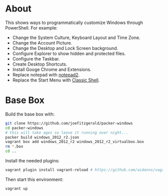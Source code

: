 # About

This shows ways to programmatically customize Windows through PowerShell. For example:

* Change the System Culture, Keyboard Layout and Time Zone.
* Change the Account Picture.
* Change the Desktop and Lock Screen background.
* Configure Explorer to show hidden and protected files.
* Configure the Taskbar.
* Create Desktop Shortcuts.
* Install Googe Chrome and Extensions.
* Replace notepad with [notepad2](http://www.flos-freeware.ch/notepad2.html).
* Replace the Start Menu with [Classic Shell](http://www.classicshell.net/).


# Base Box

Build the base box with:

```bash
git clone https://github.com/joefitzgerald/packer-windows
cd packer-windows
# this will take ages so leave it running over night...
packer build windows_2012_r2.json
vagrant box add windows_2012_r2 windows_2012_r2_virtualbox.box
rm *.box
cd ..
```

Install the needed plugins:

```bash
vagrant plugin install vagrant-reload # https://github.com/aidanns/vagrant-reload 
```

Then start this environment:

```bash
vagrant up
``` 
